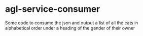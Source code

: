 # agl-service-consumer
Some code to consume the json and output a list of all the cats in alphabetical order under a heading of the gender of their owner
